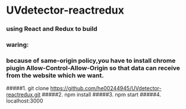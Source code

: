 # UVdetector-reactredux
### using React and Redux to build
### waring:
### because of same-origin policy,you have to install chrome piugin Allow-Control-Allow-Origin so that data can receive  from the         website which we want. 
#####1. git clone https://github.com/he00244945/UVdetector-reactredux.git
#####2. npm install
#####3. npm start
#####4. localhost:3000
